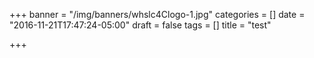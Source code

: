 +++
banner = "/img/banners/whslc4Clogo-1.jpg"
categories = []
date = "2016-11-21T17:47:24-05:00"
draft = false
tags = []
title = "test"

+++

